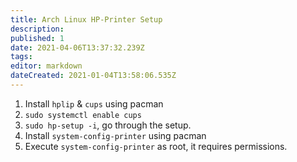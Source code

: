 ```yaml
---
title: Arch Linux HP-Printer Setup
description: 
published: 1
date: 2021-04-06T13:37:32.239Z
tags: 
editor: markdown
dateCreated: 2021-01-04T13:58:06.535Z
---
```


1. Install `hplip` & `cups` using pacman
2. `sudo systemctl enable cups`
3. `sudo hp-setup -i`, go through the setup.
4. Install `system-config-printer` using pacman
5. Execute `system-config-printer` as root, it requires permissions.